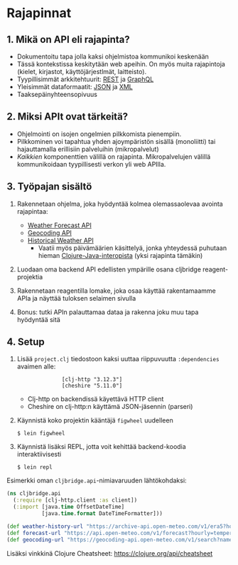 # Rajapinnat

## 1. Mikä on API eli rajapinta?

- Dokumentoitu tapa jolla kaksi ohjelmistoa kommunikoi keskenään
- Tässä kontekstissa keskitytään web apeihin. On myös muita rajapintoja (kielet, kirjastot, käyttöjärjestlmät, laitteisto).
- Tyypillisimmät arkkitehtuurit: [REST](https://en.wikipedia.org/wiki/Representational_state_transfer) ja [GraphQL](https://en.wikipedia.org/wiki/GraphQL)
- Yleisimmät dataformaatit: [JSON](https://en.wikipedia.org/wiki/JSON) ja [XML](https://en.wikipedia.org/wiki/XML)
- Taaksepäinyhteensopivuus

## 2. Miksi APIt ovat tärkeitä?

- Ohjelmointi on isojen ongelmien pilkkomista pienempiin.
- Pilkkominen voi tapahtua yhden ajoympäristön sisällä (monoliitti) tai hajauttamalla erillisiin palveluihin (mikropalvelut)
- *Kaikkien* komponenttien välillä on rajapinta. Mikropalvelujen välillä kommunikoidaan tyypillisesti verkon yli web APIlla.

## 3. Työpajan sisältö

1. Rakennetaan ohjelma, joka hyödyntää kolmea olemassaolevaa avointa rajapintaa:
   * [Weather Forecast API](https://open-meteo.com/en/docs)
   * [Geocoding API](https://open-meteo.com/en/docs/geocoding-api)
   * [Historical Weather API](https://open-meteo.com/en/docs/historical-weather-api)
     * Vaatii myös päivämäärien käsittelyä, jonka yhteydessä puhutaan hieman [Clojure-Java-interopista](https://clojure.org/reference/java_interop) (yksi rajapinta tämäkin)

1. Luodaan oma backend API edellisten ympärille osana cljbridge reagent-projektia

1. Rakennetaan reagentilla lomake, joka osaa käyttää rakentamaamme APIa ja näyttää tuloksen selaimen sivulla

1. Bonus: tutki APIn palauttamaa dataa ja rakenna joku muu tapa hyödyntää sitä 

## 4. Setup

1. Lisää `project.clj` tiedostoon kaksi uuttaa riippuvuutta `:dependencies` avaimen alle:
   ```
                 [clj-http "3.12.3"]
                 [cheshire "5.11.0"]
   ```

   - Clj-http on backendissä käyettävä HTTP client
   - Cheshire on clj-http:n käyttämä JSON-jäsennin (parseri)
1. Käynnistä koko projektin kääntäjä `figwheel` uudelleen
   ```
   $ lein figwheel
   ```
1. Käynnistä lisäksi REPL, jotta voit kehittää backend-koodia interaktiivisesti
   ```
   $ lein repl
   ```

Esimerkki oman `cljbridge.api`-nimiavaruuden lähtökohdaksi:
```clojure
(ns cljbridge.api
  (:require [clj-http.client :as client])
  (:import [java.time OffsetDateTime]
           [java.time.format DateTimeFormatter]))

(def weather-history-url "https://archive-api.open-meteo.com/v1/era5?hourly=temperature_2m")
(def forecast-url "https://api.open-meteo.com/v1/forecast?hourly=temperature_2m&")
(def geocoding-url "https://geocoding-api.open-meteo.com/v1/search?name=")
```

Lisäksi vinkkinä Clojure Cheatsheet: https://clojure.org/api/cheatsheet
